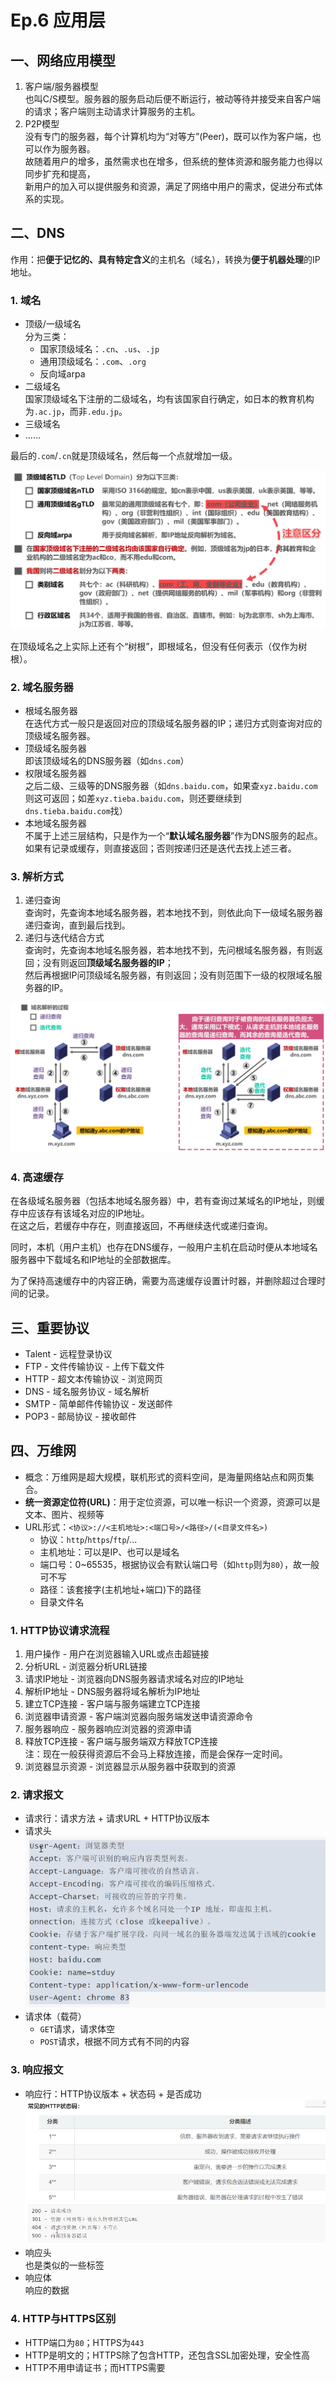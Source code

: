 # Ep.6 应用层

## 一、网络应用模型

1. 客户端/服务器模型  
   也叫C/S模型。服务器的服务启动后便不断运行，被动等待并接受来自客户端的请求；客户端则主动请求计算服务的主机。
2. P2P模型  
   没有专门的服务器，每个计算机均为“对等方”(Peer)，既可以作为客户端，也可以作为服务器。  
   故随着用户的增多，虽然需求也在增多，但系统的整体资源和服务能力也得以同步扩充和提高，  
   新用户的加入可以提供服务和资源，满足了网络中用户的需求，促进分布式体系的实现。

## 二、DNS

作用：把**便于记忆的、具有特定含义**的主机名（域名），转换为**便于机器处理**的IP地址。

### 1. 域名

* 顶级/一级域名  
  分为三类：
  * 国家顶级域名：`.cn`、`.us`、`.jp`
  * 通用顶级域名：`.com`、`.org`
  * 反向域arpa
* 二级域名  
  国家顶级域名下注册的二级域名，均有该国家自行确定，如日本的教育机构为`.ac.jp`，而非`.edu.jp`。
* 三级域名
* ……

最后的`.com`/`.cn`就是顶级域名，然后每一个点就增加一级。

![图 1](images/6-Application_Layer--02-15_00-18-04.png)

在顶级域名之上实际上还有个“树根”，即根域名，但没有任何表示（仅作为树根）。

### 2. 域名服务器

* 根域名服务器  
  在迭代方式一般只是返回对应的顶级域名服务器的IP；递归方式则查询对应的顶级域名服务器。
* 顶级域名服务器  
  即该顶级域名的DNS服务器（如`dns.com`）
* 权限域名服务器  
  之后二级、三级等的DNS服务器（如`dns.baidu.com`，如果查`xyz.baidu.com`则这可返回；如差`xyz.tieba.baidu.com`，则还要继续到`dns.tieba.baidu.com`找）
* 本地域名服务器  
  不属于上述三层结构，只是作为一个“**默认域名服务器**”作为DNS服务的起点。  
  如果有记录或缓存，则直接返回；否则按递归还是迭代去找上述三者。

### 3. 解析方式

1. 递归查询  
   查询时，先查询本地域名服务器，若本地找不到，则依此向下一级域名服务器递归查询，直到最后找到。
2. 递归与迭代结合方式  
   查询时，先查询本地域名服务器，若本地找不到，先问根域名服务器，有则返回；没有则返回**顶级域名服务器的IP**；  
   然后再根据IP问顶级域名服务器，有则返回；没有则范围下一级的权限域名服务器的IP。

![图 2](images/6-Application_Layer--02-15_00-29-44.png)  

### 4. 高速缓存

在各级域名服务器（包括本地域名服务器）中，若有查询过某域名的IP地址，则缓存中应该存有该域名对应的IP地址。  
在这之后，若缓存中存在，则直接返回，不再继续迭代或递归查询。

同时，本机（用户主机）也存在DNS缓存，一般用户主机在启动时便从本地域名服务器中下载域名和IP地址的全部数据库。

为了保持高速缓存中的内容正确，需要为高速缓存设置计时器，并删除超过合理时间的记录。

## 三、重要协议

* Talent - 远程登录协议
* FTP - 文件传输协议 - 上传下载文件
* HTTP - 超文本传输协议 - 浏览网页
* DNS - 域名服务协议 - 域名解析
* SMTP - 简单邮件传输协议 - 发送邮件
* POP3 - 邮局协议 - 接收邮件

## 四、万维网

* 概念：万维网是超大规模，联机形式的资料空间，是海量网络站点和网页集合。
* **统一资源定位符(URL)**：用于定位资源，可以唯一标识一个资源，资源可以是文本、图片、视频等
* URL形式：`<协议>://<主机地址>:<端口号>/<路径>/(<目录文件名>)`
  * 协议：`http`/`https`/`ftp`/...
  * 主机地址：可以是IP、也可以是域名
  * 端口号：0~65535，根据协议会有默认端口号（如`http`则为`80`），故一般可不写
  * 路径：该套接字(主机地址+端口)下的路径
  * 目录文件名

### 1. HTTP协议请求流程

1. 用户操作 - 用户在浏览器输入URL或点击超链接
2. 分析URL - 浏览器分析URL链接
3. 请求IP地址 - 浏览器向DNS服务器请求域名对应的IP地址
4. 解析IP地址 - DNS服务器将域名解析为IP地址
5. 建立TCP连接 - 客户端与服务端建立TCP连接
6. 浏览器申请资源 - 客户端浏览器向服务端发送申请资源命令
7. 服务器响应 - 服务器响应浏览器的资源申请
8. 释放TCP连接 - 客户端与服务端双方释放TCP连接  
   注：现在一般获得资源后不会马上释放连接，而是会保存一定时间。
9. 浏览器显示资源 - 浏览器显示从服务器中获取到的资源

### 2. 请求报文

* 请求行：请求方法 + 请求URL + HTTP协议版本
* 请求头  
  ![图 3](images/6-Application_Layer--02-15_01-00-03.png)
* 请求体（载荷）
  * `GET`请求，请求体空
  * `POST`请求，根据不同方式有不同的内容

### 3. 响应报文

* 响应行：HTTP协议版本 + 状态码 + 是否成功  
  ![图 4](images/6-Application_Layer--02-15_01-01-44.png)
* 响应头  
  也是类似的一些标签
* 响应体  
  响应的数据

### 4. HTTP与HTTPS区别

* HTTP端口为`80`；HTTPS为`443`
* HTTP是明文的；HTTPS除了包含HTTP，还包含SSL加密处理，安全性高
* HTTP不用申请证书；而HTTPS需要
